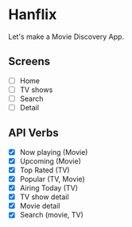 # Hanflix

Let's make a Movie Discovery App.

## Screens

- [ ] Home
- [ ] TV shows
- [ ] Search
- [ ] Detail

## API Verbs

- [x] Now playing (Movie)
- [x] Upcoming (Movie)
- [x] Top Rated (TV)
- [x] Popular (TV, Movie)
- [x] Airing Today (TV)
- [x] TV show detail
- [x] Movie detail
- [x] Search (movie, TV)